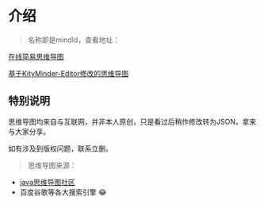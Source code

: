 # 介绍

> 名称即是mindId，查看地址：

[在线简易思维导图](/myNote/html/mindView.html ':ignore')

[基于KityMinder-Editor修改的思维导图](http://mind.clboy.cn/)



## 特别说明

思维导图均来自与互联网，并非本人原创，只是看过后稍作修改转为JSON，拿来与大家分享。

如有涉及到版权问题，联系立删。



> 思维导图来源：



- [java思维导图社区](https://gitee.com/java-mindmap)
- 百度谷歌等各大搜索引擎 :joy:

